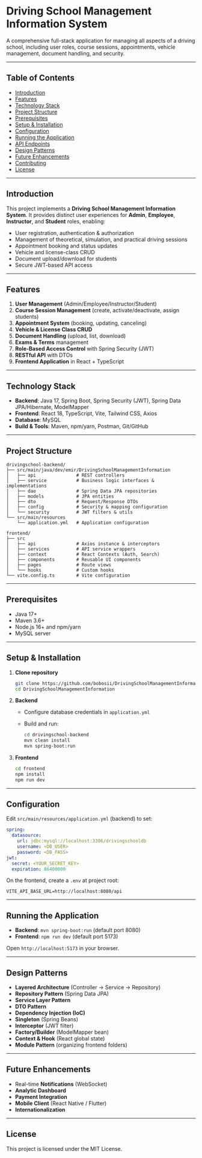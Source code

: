 # Driving School Management Information System

A comprehensive full-stack application for managing all aspects of a driving school, including user roles, course sessions, appointments, vehicle management, document handling, and security.

---

## Table of Contents

* [Introduction](#introduction)
* [Features](#features)
* [Technology Stack](#technology-stack)
* [Project Structure](#project-structure)
* [Prerequisites](#prerequisites)
* [Setup & Installation](#setup--installation)
* [Configuration](#configuration)
* [Running the Application](#running-the-application)
* [API Endpoints](#api-endpoints)
* [Design Patterns](#design-patterns)
* [Future Enhancements](#future-enhancements)
* [Contributing](#contributing)
* [License](#license)

---

## Introduction

This project implements a **Driving School Management Information System**. It provides distinct user experiences for **Admin**, **Employee**, **Instructor**, and **Student** roles, enabling:

* User registration, authentication & authorization
* Management of theoretical, simulation, and practical driving sessions
* Appointment booking and status updates
* Vehicle and license-class CRUD
* Document upload/download for students
* Secure JWT-based API access

---

## Features

1. **User Management** (Admin/Employee/Instructor/Student)
2. **Course Session Management** (create, activate/deactivate, assign students)
3. **Appointment System** (booking, updating, canceling)
4. **Vehicle & License Class CRUD**
5. **Document Handling** (upload, list, download)
6. **Exams & Terms** management
7. **Role-Based Access Control** with Spring Security (JWT)
8. **RESTful API** with DTOs
9. **Frontend Application** in React + TypeScript

---

## Technology Stack

* **Backend**: Java 17, Spring Boot, Spring Security (JWT), Spring Data JPA/Hibernate, ModelMapper
* **Frontend**: React 18, TypeScript, Vite, Tailwind CSS, Axios
* **Database**: MySQL
* **Build & Tools**: Maven, npm/yarn, Postman, Git/GitHub

---

## Project Structure

```text
drivingschool-backend/
├── src/main/java/dev/emir/DrivingSchoolManagementInformation
│   ├── api               # REST controllers
│   ├── service           # Business logic interfaces & implementations
│   ├── dao               # Spring Data JPA repositories
│   ├── models            # JPA entities
│   ├── dto               # Request/Response DTOs
│   ├── config            # Security & mapping configuration
│   └── security          # JWT filters & utils
└── src/main/resources
    └── application.yml   # Application configuration

frontend/
├── src
│   ├── api               # Axios instance & interceptors
│   ├── services          # API service wrappers
│   ├── context           # React Contexts (Auth, Search)
│   ├── components        # Reusable UI components
│   ├── pages             # Route views
│   └── hooks             # Custom hooks
└── vite.config.ts        # Vite configuration
```

---

## Prerequisites

* Java 17+
* Maven 3.6+
* Node.js 16+ and npm/yarn
* MySQL server

---

## Setup & Installation

1. **Clone repository**

   ```bash
   git clone https://github.com/bobosii/DrivingSchoolManagementInformation.git
   cd DrivingSchoolManagementInformation
   ```

2. **Backend**

   * Configure database credentials in `application.yml`
   * Build and run:

     ```bash
     cd drivingschool-backend
     mvn clean install
     mvn spring-boot:run
     ```

3. **Frontend**

   ```bash
   cd frontend
   npm install
   npm run dev
   ```

---

## Configuration

Edit `src/main/resources/application.yml` (backend) to set:

```yaml
spring:
  datasource:
    url: jdbc:mysql://localhost:3306/drivingschooldb
    username: <DB_USER>
    password: <DB_PASS>
jwt:
  secret: <YOUR_SECRET_KEY>
  expiration: 86400000
```

On the frontend, create a `.env` at project root:

```
VITE_API_BASE_URL=http://localhost:8080/api
```

---

## Running the Application

* **Backend**: `mvn spring-boot:run` (default port 8080)
* **Frontend**: `npm run dev` (default port 5173)

Open `http://localhost:5173` in your browser.

---


## Design Patterns

* **Layered Architecture** (Controller → Service → Repository)
* **Repository Pattern** (Spring Data JPA)
* **Service Layer Pattern**
* **DTO Pattern**
* **Dependency Injection (IoC)**
* **Singleton** (Spring Beans)
* **Interceptor** (JWT filter)
* **Factory/Builder** (ModelMapper bean)
* **Context & Hook** (React global state)
* **Module Pattern** (organizing frontend folders)

---

## Future Enhancements

* Real-time **Notifications** (WebSocket)
* **Analytic Dashboard** 
* **Payment Integration**
* **Mobile Client** (React Native / Flutter)
* **Internationalization**

---

## License

This project is licensed under the MIT License.

